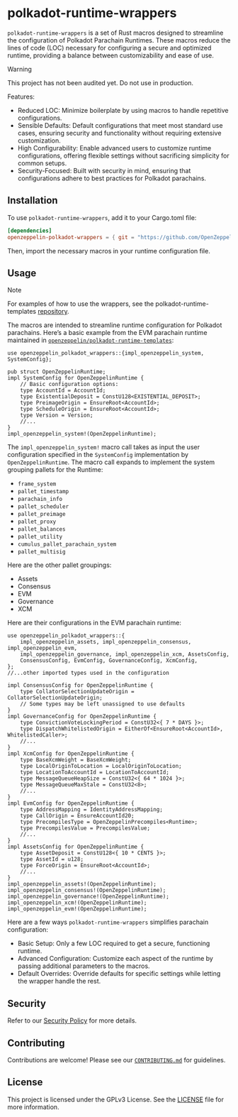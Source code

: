 # polkadot-runtime-wrappers

`polkadot-runtime-wrappers` is a set of Rust macros designed to streamline the configuration of Polkadot Parachain Runtimes. These macros reduce the lines of code (LOC) necessary for configuring a secure and optimized runtime, providing a balance between customizability and ease of use.

> [!WARNING]
> This project has not been audited yet.
> Do not use in production.

Features:

- Reduced LOC: Minimize boilerplate by using macros to handle repetitive configurations.
- Sensible Defaults: Default configurations that meet most standard use cases, ensuring security and functionality without requiring extensive customization.
- High Configurability: Enable advanced users to customize runtime configurations, offering flexible settings without sacrificing simplicity for common setups.
- Security-Focused: Built with security in mind, ensuring that configurations adhere to best practices for Polkadot parachains.

## Installation

To use `polkadot-runtime-wrappers`, add it to your Cargo.toml file:

```toml
[dependencies]
openzeppelin-polkadot-wrappers = { git = "https://github.com/OpenZeppelin/polkadot-runtime-wrappers", tag = "v0.1.0" }
```

Then, import the necessary macros in your runtime configuration file.

## Usage

> [!NOTE]
> For examples of how to use the wrappers, see the polkadot-runtime-templates [repository](https://github.com/OpenZeppelin/polkadot-runtime-templates).

The macros are intended to streamline runtime configuration for Polkadot parachains. Here’s a basic example from the EVM parachain runtime maintained in [`openzeppelin/polkadot-runtime-templates`](https://github.com/OpenZeppelin/polkadot-runtime-templates):

```rust, ignore
use openzeppelin_polkadot_wrappers::{impl_openzeppelin_system, SystemConfig};

pub struct OpenZeppelinRuntime;
impl SystemConfig for OpenZeppelinRuntime {
    // Basic configuration options:
    type AccountId = AccountId;
    type ExistentialDeposit = ConstU128<EXISTENTIAL_DEPOSIT>;
    type PreimageOrigin = EnsureRoot<AccountId>;
    type ScheduleOrigin = EnsureRoot<AccountId>;
    type Version = Version;
    //...
}
impl_openzeppelin_system!(OpenZeppelinRuntime);
```

The `impl_openzeppelin_system!` macro call takes as input the user configuration specified in the `SystemConfig` implementation by `OpenZeppelinRuntime`. The macro call expands to implement the system grouping pallets for the Runtime:

- `frame_system`
- `pallet_timestamp`
- `parachain_info`
- `pallet_scheduler`
- `pallet_preimage`
- `pallet_proxy`
- `pallet_balances`
- `pallet_utility`
- `cumulus_pallet_parachain_system`
- `pallet_multisig`

Here are the other pallet groupings:

- Assets
- Consensus
- EVM
- Governance
- XCM

Here are their configurations in the EVM parachain runtime:

```rust, ignore
use openzeppelin_polkadot_wrappers::{
    impl_openzeppelin_assets, impl_openzeppelin_consensus, impl_openzeppelin_evm,
    impl_openzeppelin_governance, impl_openzeppelin_xcm, AssetsConfig,
    ConsensusConfig, EvmConfig, GovernanceConfig, XcmConfig,
};
//...other imported types used in the configuration

impl ConsensusConfig for OpenZeppelinRuntime {
    type CollatorSelectionUpdateOrigin = CollatorSelectionUpdateOrigin;
    // Some types may be left unassigned to use defaults
}
impl GovernanceConfig for OpenZeppelinRuntime {
    type ConvictionVoteLockingPeriod = ConstU32<{ 7 * DAYS }>;
    type DispatchWhitelistedOrigin = EitherOf<EnsureRoot<AccountId>, WhitelistedCaller>;
    //...
}
impl XcmConfig for OpenZeppelinRuntime {
    type BaseXcmWeight = BaseXcmWeight;
    type LocalOriginToLocation = LocalOriginToLocation;
    type LocationToAccountId = LocationToAccountId;
    type MessageQueueHeapSize = ConstU32<{ 64 * 1024 }>;
    type MessageQueueMaxStale = ConstU32<8>;
    //...
}
impl EvmConfig for OpenZeppelinRuntime {
    type AddressMapping = IdentityAddressMapping;
    type CallOrigin = EnsureAccountId20;
    type PrecompilesType = OpenZeppelinPrecompiles<Runtime>;
    type PrecompilesValue = PrecompilesValue;
    //...
}
impl AssetsConfig for OpenZeppelinRuntime {
    type AssetDeposit = ConstU128<{ 10 * CENTS }>;
    type AssetId = u128;
    type ForceOrigin = EnsureRoot<AccountId>;
    //...
}
impl_openzeppelin_assets!(OpenZeppelinRuntime);
impl_openzeppelin_consensus!(OpenZeppelinRuntime);
impl_openzeppelin_governance!(OpenZeppelinRuntime);
impl_openzeppelin_xcm!(OpenZeppelinRuntime);
impl_openzeppelin_evm!(OpenZeppelinRuntime);
```

Here are a few ways `polkadot-runtime-wrappers` simplifies parachain configuration:

- Basic Setup: Only a few LOC required to get a secure, functioning runtime.
- Advanced Configuration: Customize each aspect of the runtime by passing additional parameters to the macros.
- Default Overrides: Override defaults for specific settings while letting the wrapper handle the rest.

## Security

Refer to our [Security Policy](./SECURITY.MD) for more details.

## Contributing

Contributions are welcome! Please see our [`CONTRIBUTING.md`](./CONTRIBUTING.MD) for guidelines.

## License

This project is licensed under the GPLv3 License. See the [LICENSE](./LICENSE) file for more information.
